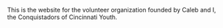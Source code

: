 This is the website for the volunteer organization founded by Caleb and I, the Conquistadors of Cincinnati Youth.
